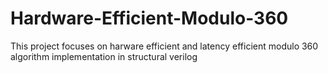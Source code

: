 # Hardware-Efficient-Modulo-360
This project focuses on harware efficient and latency efficient modulo 360 algorithm implementation in structural verilog
